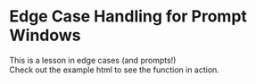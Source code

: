 # Edge Case Handling for Prompt Windows

This is a lesson in edge cases (and prompts!)<br>
Check out the example html to see the function in action.

